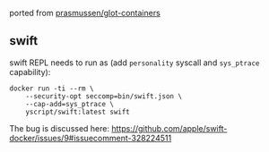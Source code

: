 

ported from [prasmussen/glot-containers](https://github.com/prasmussen/glot-containers)



## swift

swift REPL needs to run as (add `personality` syscall and `sys_ptrace` capability):

```
docker run -ti --rm \
    --security-opt seccomp=bin/swift.json \
    --cap-add=sys_ptrace \
    yscript/swift:latest swift
```

The bug is discussed here: https://github.com/apple/swift-docker/issues/9#issuecomment-328224511
